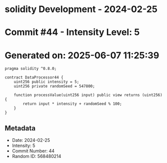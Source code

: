 ﻿# solidity Development - 2024-02-25
# Commit #44 - Intensity Level: 5
# Generated on: 2025-06-07 11:25:39
```solidity
pragma solidity ^0.8.0;

contract DataProcessor44 {
    uint256 public intensity = 5;
    uint256 private randomSeed = 547800;

    function processValue(uint256 input) public view returns (uint256) {
        return input * intensity + randomSeed % 100;
    }
}
```
## Metadata
- Date: 2024-02-25
- Intensity: 5
- Commit Number: 44
- Random ID: 568480214
